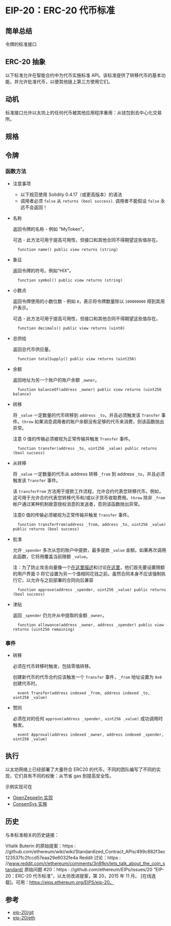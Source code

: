 # EIP-20：ERC-20 代币标准
## 简单总结
令牌的标准接口
## ERC-20 抽象
以下标准允许在智能合约中为代币实施标准 API。该标准提供了转移代币的基本功能，并允许批准代币，以便其他链上第三方使用它们。
## 动机
标准接口允许以太坊上的任何代币被其他应用程序重用：从钱包到去中心化交易所。
## 规格
## 令牌
### 函数方法
- 注意事项
	- 以下规范使用 Solidity 0.4.17（或更高版本）的语法
	- 调用者必须 `false` 从 `returns (bool success)`. 调用者不能假设 `false` 永远不会返回！
- 名称

	返回令牌的名称 - 例如 "MyToken"。

	可选 - 此方法可用于提高可用性，但接口和其他合同不得期望这些值存在。

		function name() public view returns (string)
- 象征

	返回令牌的符号。例如“HIX”。

		function symbol() public view returns (string)
- 小数点

	返回令牌使用的小数位数 - 例如 `8`，表示将令牌数量除以 `100000000` 得到其用户表示。

	可选 - 此方法可用于提高可用性，但接口和其他合同不得期望这些值存在。

		function decimals() public view returns (uint8)
- 总供给

	返回总代币供应量。

		function totalSupply() public view returns (uint256)
- 余额

	返回地址为另一个账户的账户余额 `_owner`。

		function balanceOf(address _owner) public view returns (uint256 balance)
- 转移

	将 `_value` 一定数量的代币转移到 `address _to`，并且必须触发该 `Transfer` 事件。`throw` 如果消息调用者的账户余额没有足够的代币来消费，则该函数抛出异常。

	注意 0 值的传输必须被视为正常传输并触发 `Transfer` 事件。

		function transfer(address _to, uint256 _value) public returns (bool success)
- 从转移

	将 `_value` 一定数量的代币从 address 转移 `_from` 到 address `_to`，并且必须触发该 `Transfer` 事件。

	该 `transferFrom` 方法用于提款工作流程，允许合约代表您转移代币。例如，这可用于允许合约代表您转移代币和/或以子货币收取费用。`throw` 除非 `_from` 帐户通过某种机制故意授权消息的发送者，否则该函数抛出异常。

	注意0 值的传输必须被视为正常传输并触发 `Transfer` 事件。

		function transferFrom(address _from, address _to, uint256 _value) public returns (bool success)
- 批准

	允许 `_spender` 多次从您的账户中提款，最多提款 `_value` 金额。如果再次调用此函数，它将用覆盖当前限额 `_value`。

	注：为了防止攻击向量像一个[在这里描述](https://docs.google.com/document/d/1YLPtQxZu1UAvO9cZ1O2RPXBbT0mooh4DYKjA_jp-RLM/)和讨论[在这里](https://github.com/ethereum/EIPs/issues/20#issuecomment-263524729)，他们首先要设置限额的用户界面 0 将它设置为另一个值相同花钱之前。虽然合同本身不应该强制执行它，以允许与之前部署的合同向后兼容

		function approve(address _spender, uint256 _value) public returns (bool success)
- 津贴

	返回 `_spender` 仍允许从中提取的金额 `_owner`。

		function allowance(address _owner, address _spender) public view returns (uint256 remaining)

### 事件
- 转移

	必须在代币转移时触发，包括零值转移。

	创建新代币的代币合约应该触发一个 `Transfer` 事件，`_from` 地址设置为 `0x0` 创建代币时。

		event Transfer(address indexed _from, address indexed _to, uint256 _value)
- 赞同

	必须在对的任何  `approve(address _spender, uint256 _value)` 成功调用时触发。

		event Approval(address indexed _owner, address indexed _spender, uint256 _value)

## 执行
以太坊网络上已经部署了大量符合 ERC20 的代币。不同的团队编写了不同的实现，它们具有不同的权衡：从节省 gas 到提高安全性。

示例实现可在

- [OpenZeppelin 实现](https://github.com/OpenZeppelin/openzeppelin-solidity/blob/9b3710465583284b8c4c5d2245749246bb2e0094/contracts/token/ERC20/ERC20.sol)
- [ConsenSys 实施](https://github.com/ConsenSys/Tokens/blob/fdf687c69d998266a95f15216b1955a4965a0a6d/contracts/eip20/EIP20.sol)

## 历史
与本标准相关的历史链接：

Vitalik Buterin 的原始提案：https : //github.com/ethereum/wiki/wiki/Standardized_Contract_APIs/499c882f3ec123537fc2fccd57eaa29e6032fe4a
Reddit 讨论：https : //www.reddit.com/r/ethereum/comments/3n8fkn/lets_talk_about_the_coin_standard/
原始问题 #20：https : //github.com/ethereum/EIPs/issues/20
“EIP-20：ERC-20 代币标准”，以太坊改进提案，第 20，2015 年 11 月。 [在线连载]。可用：https://eips.ethereum.org/EIPS/eip-20。
## 参考
- [eip-20/git](https://github.com/ethereum/EIPs/blob/master/EIPS/eip-20.md)
- [eip-20/eth](https://eips.ethereum.org/EIPS/eip-20)